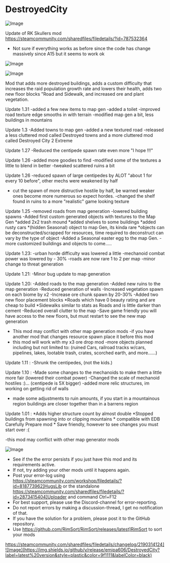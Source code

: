 # DestroyedCity

![Image](https://i.imgur.com/buuPQel.png)

Update of RK Skullers mod
https://steamcommunity.com/sharedfiles/filedetails/?id=787532364

- Not sure if everything works as before since the code has change massively since A15 but it seems to work ok

![Image](https://i.imgur.com/pufA0kM.png)

	
![Image](https://i.imgur.com/Z4GOv8H.png)


Mod that adds more destroyed buildings, adds a custom difficulty that increases the raid population growth rate and lowers their health, adds two new floor blocks "Road and Sidewalk, and increased ore and plant vegetation.

Update 1.31
-added a few new items to map gen 
-added a toilet 
-improved road texture edge smooths in with terrain
-modified map gen a bit, less buildings in mountains

Update 1.3
-Added towns to map gen 
-added a new textured road
-released a less cluttered mod called Destroyed towns and a more cluttered mod called Destroyed City 2 Extreme

Update 1.27
-Reduced the centipede spawn rate even more "I hope !!!" 

Update 1.26
-added more goodies to find
-modified some of the textures a little to blend in better
-tweaked scattered ruins a bit

Update 1.26
-reduced spawn of large centipedes by ALOT "about 1 for every 10 before", other mechs were weakened by half
- cut the spawn of more distructive hostile by half, be warned weaker ones become more numerous so expect hordes.
-changed the shelf found in ruins to a more "realistic" game looking texture


Update 1.25
-removed roads from map generation
-lowered building spawns
-Added first custom generated objects with textures to the Map Gen 
       *added 2x2 trash mound
       *added shelves to some buildings
       *added rusty cars 
       *(hidden Seasonal) object to map Gen, its kinda rare 
       *objects can be deconstructed/scrapped for resources, time required to deconstruct can vary by the type of                                                             object
-Added a Seasonal easter egg to the map Gen.
-more customized buildings and objects to come..... 

Update 1.23:
-urban horde difficulty was lowered a little
-mechanoid combat power was lowered by - 30%
-roads are now rare 1 to 2 per map
-minor change to threat generation

Update 1.21:
-Minor bug update to map generation 

Update 1.20: 
-Added roads to the map generation
-Added new ruins to the map generation
-Reduced generation of  walls
-Increased vegetation spawn on each biome by x2 
-Increase ore chunk spawn by 20-30%
-Added two new floor placement blocks
           *Roads which have 0 beauty rating and are cheap to build
           *Sidewalks similar to stats as Roads and is little darker than cement
-Reduced overall clutter to the map
-Save game friendly you will have access to the new floors, but must restart to see the new map generation
- This mod may conflict with other map generation mods
-if you have another mod that changes resource spawn place it before this mod  
- this mod will work with my x3 ore drop mod
-more objects planned including but not limited to: (ruined Cars, railroad tracks w/cars, pipelines, lakes, lootable trash, crates, scorched earth, and more......) 

Update 1.11 : 
-Shrunk the centipedes, (not the kids.)

Update 1.10 :
-Made some changes to the mechanoids to make them a little more fair (lowered their combat power)
-Changed the scale of mechanoid hostiles :)... (centipede is 5X bigger)
-added more relic structures, im working on getting rid of walls
- made some adjustments to ruin amounts, if you start in a mountainous region buildings are closer together than in                 a barrens region

Update 1.01 : 
                       *Adds higher structure count by almost double
                       *Stopped buildings from spawning into or clipping mountains
                       * compatible with EDB Carefully Prepare mod
                       * Save friendly, however to see changes you must start over :(                           

-this mod may conflict with other map generator mods


![Image](https://i.imgur.com/PwoNOj4.png)



-  See if the the error persists if you just have this mod and its requirements active.
-  If not, try adding your other mods until it happens again.
-  Post your error-log using https://steamcommunity.com/workshop/filedetails/?id=818773962]HugsLib or the standalone https://steamcommunity.com/sharedfiles/filedetails/?id=2873415404]Uploader and command Ctrl+F12
-  For best support, please use the Discord-channel for error-reporting.
-  Do not report errors by making a discussion-thread, I get no notification of that.
-  If you have the solution for a problem, please post it to the GitHub repository.
-  Use https://github.com/RimSort/RimSort/releases/latest]RimSort to sort your mods



https://steamcommunity.com/sharedfiles/filedetails/changelog/2190314124]![Image](https://img.shields.io/github/v/release/emipa606/DestroyedCity?label=latest%20version&style=plastic&color=9f1111&labelColor=black)

